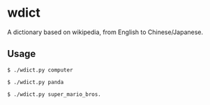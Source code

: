 # wdict

A dictionary based on wikipedia, from English to Chinese/Japanese.

## Usage

```
$ ./wdict.py computer

$ ./wdict.py panda

$ ./wdict.py super_mario_bros.
```
